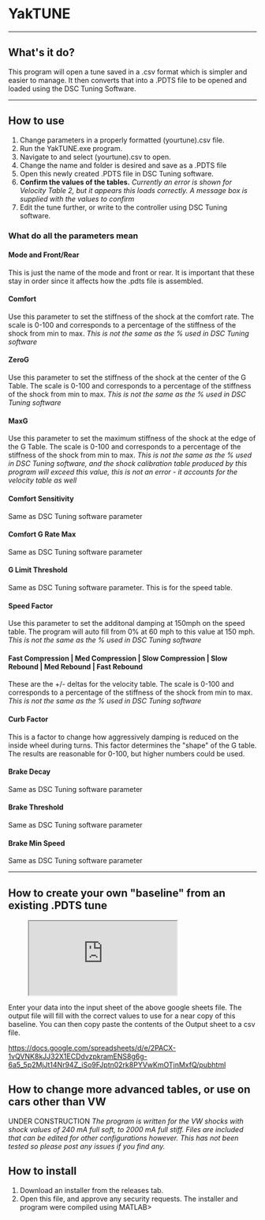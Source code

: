 # YakTUNE
----
## What's it do?
This program will open a tune saved in a .csv format which is simpler and easier to manage. It then converts that into a .PDTS file to be opened and loaded using the DSC Tuning Software.

----
## How to use
1. Change parameters in a properly formatted (yourtune).csv file.
2. Run the YakTUNE.exe program.
3. Navigate to and select (yourtune).csv to open.
4. Change the name and folder is desired and save as a .PDTS file
5. Open this newly created .PDTS file in DSC Tuning software.
6. **Confirm the values of the tables.** *Currently an error is shown for Velocity Table 2, but it appears this loads correctly. A message box is supplied with the values to confirm*
7. Edit the tune further, or write to the controller using DSC Tuning software.

### What do all the parameters mean
#### Mode and Front/Rear
This is just the name of the mode and front or rear. It is important that these stay in order since it affects how the .pdts file is assembled.
#### Comfort
Use this parameter to set the stiffness of the shock at the comfort rate. The scale is 0-100 and corresponds to a percentage of the stiffness of the shock from min to max. *This is not the same as the % used in DSC Tuning software*
#### ZeroG
Use this parameter to set the stiffness of the shock at the center of the G Table. The scale is 0-100 and corresponds to a percentage of the stiffness of the shock from min to max. *This is not the same as the % used in DSC Tuning software*
#### MaxG
Use this parameter to set the maximum stiffness of the shock at the edge of the G Table. The scale is 0-100 and corresponds to a percentage of the stiffness of the shock from min to max. *This is not the same as the % used in DSC Tuning software, and the shock calibration table produced by this program will exceed this value, this is not an error - it accounts for the velocity table as well*
#### Comfort Sensitivity
Same as DSC Tuning software parameter
#### Comfort G Rate Max
Same as DSC Tuning software parameter
#### G Limit Threshold
Same as DSC Tuning software parameter. This is for the speed table.
#### Speed Factor
Use this parameter to set the additonal damping at 150mph on the speed table. The program will auto fill from 0% at 60 mph to this value at 150 mph. *This is not the same as the % used in DSC Tuning software*
#### Fast Compression | Med Compression |	Slow Compression |	Slow Rebound |	Med Rebound |	Fast Rebound
These are the +/- deltas for the velocity table. The scale is 0-100 and corresponds to a percentage of the stiffness of the shock from min to max. *This is not the same as the % used in DSC Tuning software*
#### Curb Factor
This is a factor to change how aggressively damping is reduced on the inside wheel during turns. This factor determines the "shape" of the G table. The results are reasonable for 0-100, but higher numbers could be used.
#### Brake Decay
Same as DSC Tuning software parameter
#### Brake Threshold
Same as DSC Tuning software parameter
#### Brake Min Speed
Same as DSC Tuning software parameter

----
## How to create your own "baseline" from an existing .PDTS tune

<figure class="video_container">
<iframe src="https://docs.google.com/spreadsheets/d/e/2PACX-1vQVNK8kJJ32X1ECDdvzpkramENS8g6g-6a5_5p2MjJt14Nr94Z_iSo9FJptn02rk8PYVwKmOTjnMxfQ/pubhtml?widget=true&amp;headers=false"></iframe>
</figure>

Enter your data into the input sheet of the above google sheets file. The output file will fill with the correct values to use for a near copy of this baseline. You can then copy paste the contents of the Output sheet to a csv file.

https://docs.google.com/spreadsheets/d/e/2PACX-1vQVNK8kJJ32X1ECDdvzpkramENS8g6g-6a5_5p2MjJt14Nr94Z_iSo9FJptn02rk8PYVwKmOTjnMxfQ/pubhtml

## How to change more advanced tables, or use on cars other than VW

UNDER CONSTRUCTION
*The program is written for the VW shocks with shock values of 240 mA full soft, to 2000 mA full stiff. Files are included that can be edited for other configurations however. This has not been tested so please post any issues if you find any.*

## How to install
1. Download an installer from the releases tab.
2. Open this file, and approve any security requests.
The installer and program were compiled using MATLAB>
